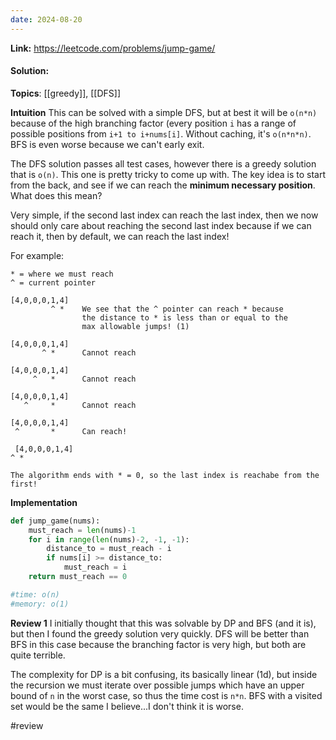 ```yaml
---
date: 2024-08-20
---
```

**Link:** https://leetcode.com/problems/jump-game/
#### Solution:

**Topics**: [[greedy]], [[DFS]]

**Intuition**
This can be solved with a simple DFS, but at best it will be `o(n*n)` because of the high branching factor (every position `i` has a range of possible positions from `i+1 to i+nums[i]`. Without caching, it's `o(n*n*n)`. BFS is even worse because we can't early exit. 

The DFS solution passes all test cases, however there is a greedy solution that is `o(n)`. This one is pretty tricky to come up with. The key idea is to start from the back, and see if we can reach the **minimum necessary position**. What does this mean?

Very simple, if the second last index can reach the last index, then we now should only care about reaching the second last index because if we can reach it, then by default, we can reach the last index!

For example:
```
* = where we must reach
^ = current pointer

[4,0,0,0,1,4]
		 ^ *    We see that the ^ pointer can reach * because
				the distance to * is less than or equal to the
				max allowable jumps! (1)
		 
[4,0,0,0,1,4]
	   ^ *      Cannot reach
	   
[4,0,0,0,1,4]
	 ^   *      Cannot reach

[4,0,0,0,1,4]
   ^     *      Cannot reach

[4,0,0,0,1,4]
 ^       *      Can reach!
 
 [4,0,0,0,1,4] 
^ *

The algorithm ends with * = 0, so the last index is reachabe from the first!

```

**Implementation**
```python
def jump_game(nums):
	must_reach = len(nums)-1
	for i in range(len(nums)-2, -1, -1):
		distance_to = must_reach - i
		if nums[i] >= distance_to:
			must_reach = i
	return must_reach == 0

#time: o(n)
#memory: o(1)
```

**Review 1**
I initially thought that this was solvable by DP and BFS (and it is), but then I found the greedy solution very quickly. DFS will be better than BFS in this case because the branching factor is very high, but both are quite terrible. 

The complexity for DP is a bit confusing, its basically linear (1d), but inside the recursion we must iterate over possible jumps which have an upper bound of `n` in the worst case, so thus the time cost is `n*n`. BFS with a visited set would be the same I believe...I don't think it is worse.  

#review 


